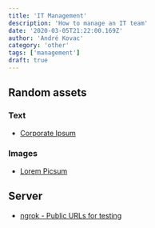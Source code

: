 ```yaml
---
title: 'IT Management'
description: 'How to manage an IT team'
date: '2020-03-05T21:22:00.169Z'
author: 'André Kovac'
category: 'other'
tags: ['management']
draft: true
---
```


## Random assets

### Text

- [Corporate Ipsum](https://cipsum.com/)

### Images

- [Lorem Picsum](https://picsum.photos/)


## Server

- [ngrok - Public URLs for testing](https://ngrok.com/)